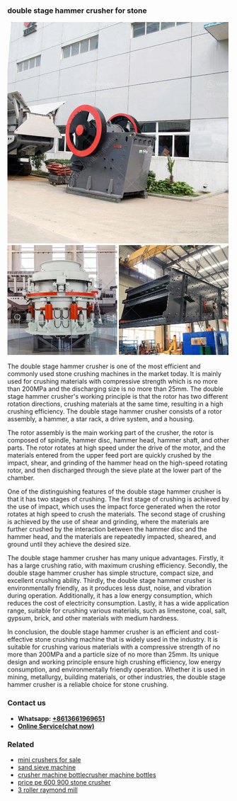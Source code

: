 <h3>double stage hammer crusher for stone</h3><img src='1702260273.jpg' alt=''><p>The double stage hammer crusher is one of the most efficient and commonly used stone crushing machines in the market today. It is mainly used for crushing materials with compressive strength which is no more than 200MPa and the discharging size is no more than 25mm. The double stage hammer crusher's working principle is that the rotor has two different rotation directions, crushing materials at the same time, resulting in a high crushing efficiency. The double stage hammer crusher consists of a rotor assembly, a hammer, a star rack, a drive system, and a housing.</p><p>The rotor assembly is the main working part of the crusher, the rotor is composed of spindle, hammer disc, hammer head, hammer shaft, and other parts. The rotor rotates at high speed under the drive of the motor, and the materials entered from the upper feed port are quickly crushed by the impact, shear, and grinding of the hammer head on the high-speed rotating rotor, and then discharged through the sieve plate at the lower part of the chamber.</p><p>One of the distinguishing features of the double stage hammer crusher is that it has two stages of crushing. The first stage of crushing is achieved by the use of impact, which uses the impact force generated when the rotor rotates at high speed to crush the materials. The second stage of crushing is achieved by the use of shear and grinding, where the materials are further crushed by the interaction between the hammer disc and the hammer head, and the materials are repeatedly impacted, sheared, and ground until they achieve the desired size.</p><p>The double stage hammer crusher has many unique advantages. Firstly, it has a large crushing ratio, with maximum crushing efficiency. Secondly, the double stage hammer crusher has simple structure, compact size, and excellent crushing ability. Thirdly, the double stage hammer crusher is environmentally friendly, as it produces less dust, noise, and vibration during operation. Additionally, it has a low energy consumption, which reduces the cost of electricity consumption. Lastly, it has a wide application range, suitable for crushing various materials, such as limestone, coal, salt, gypsum, brick, and other materials with medium hardness.</p><p>In conclusion, the double stage hammer crusher is an efficient and cost-effective stone crushing machine that is widely used in the industry. It is suitable for crushing various materials with a compressive strength of no more than 200MPa and a particle size of no more than 25mm. Its unique design and working principle ensure high crushing efficiency, low energy consumption, and environmentally friendly operation. Whether it is used in mining, metallurgy, building materials, or other industries, the double stage hammer crusher is a reliable choice for stone crushing.</p><h3>Contact us</h3><ul><li><strong>Whatsapp:&nbsp;<a href="https://wa.me/8613661969651">+8613661969651</a></strong></li><li><a href="https://swt.shibang-china.com/?git&amp;zhl&amp;double stage hammer crusher for stone"><strong>Online Service(chat now)</strong></a></li></ul><h3>Related</h3><ul><li><a href='mini crushers for sale.md'>mini crushers for sale</a></li><li><a href='sand sieve machine.md'>sand sieve machine</a></li><li><a href='crusher machine bottlecrusher machine bottles.md'>crusher machine bottlecrusher machine bottles</a></li><li><a href='price pe 600 900 stone crusher.md'>price pe 600 900 stone crusher</a></li><li><a href='3 roller raymond mill.md'>3 roller raymond mill</a></li></ul>
